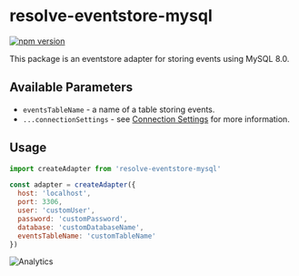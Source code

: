 # **resolve-eventstore-mysql**
[![npm version](https://badge.fury.io/js/resolve-eventstore-mysql.svg)](https://badge.fury.io/js/resolve-eventstore-mysql)

This package is an eventstore adapter for storing events using MySQL 8.0.

## Available Parameters

* `eventsTableName` - a name of a table storing events.
* `...connectionSettings` - see [Connection Settings](https://www.npmjs.com/package/mysql2#first-query) for more information.

## Usage

```js
import createAdapter from 'resolve-eventstore-mysql'

const adapter = createAdapter({
  host: 'localhost',
  port: 3306,
  user: 'customUser',
  password: 'customPassword',
  database: 'customDatabaseName',
  eventsTableName: 'customTableName'
})
```

![Analytics](https://ga-beacon.appspot.com/UA-118635726-1/packages-resolve-eventstore-mysql-readme?pixel)
